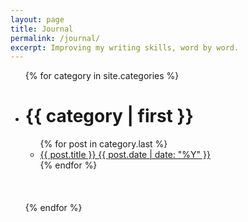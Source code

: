 ```yaml
---
layout: page
title: Journal
permalink: /journal/
excerpt: Improving my writing skills, word by word.
---
```


<ul class="categorias">
{% for category in site.categories %}
  <li><h1><a class="{{ category | first }}" name="{{ category | first }}">{{ category | first }}</a></h1>
    <ul class="categorias">
    {% for post in category.last %}
      <li class="categoria-post"><a href="{{ post.url }}">{{ post.title }} <span class="categoria-post-date">{{ post.date | date: "%Y" }}</span></a></li>
    {% endfor %}
    </ul><br><br><br>
  </li>
{% endfor %}
</ul>